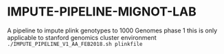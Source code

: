 # IMPUTE-PIPELINE-MIGNOT-LAB
A pipeline to impute plink genotypes to 1000 Genomes phase 1 this is only applicable to stanford genomics cluster environment
```./IMPUTE_PIPELINE_V1_AA_FEB2018.sh plinkfile```
